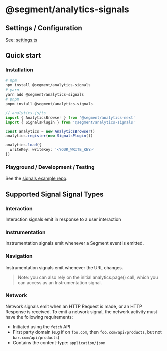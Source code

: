 #  @segment/analytics-signals 


## Settings / Configuration

See: [settings.ts](src/types/settings.ts)

## Quick start
### Installation
```bash
# npm
npm install @segment/analytics-signals
# yarn
yarn add @segment/analytics-signals
# pnpm
pnpm install @segment/analytics-signals
```

```ts
// analytics.js/ts
import { AnalyticsBrowser } from '@segment/analytics-next'
import { SignalsPlugin } from '@segment/analytics-signals'

const analytics = new AnalyticsBrowser()
analytics.register(new SignalsPlugin())

analytics.load({
  writeKey: writeKey: '<YOUR_WRITE_KEY>'
})

```

### Playground / Development / Testing
See the [signals example repo](../signals-example).

## Supported Signal Signal Types

### Interaction
Interaction signals emit in response to a user interaction

### Instrumentation
Instrumentation signals emit whenever a Segment event is emitted.

### Navigation
Instrumentation signals emit whenever the URL changes.

> Note: you can also rely on the initial analytics.page() call, which you can access as an Instrumentation signal.

### Network
Network signals emit when an HTTP Request is made, or an HTTP Response is received. To emit a network signal, the network activity must have the following requirements:
- Initiated using the `fetch` API
- First party domain (e.g if on `foo.com`, then `foo.com/api/products`, but not `bar.com/api/products`)
- Contains the content-type: `application/json`

